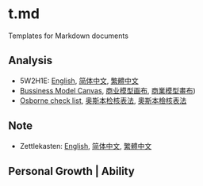 # t.md
Templates for Markdown documents

## Analysis
* 5W2H1E: [English](analysis/5W2H1E.en.md), [简体中文](analysis/5W2H1E.zh-hans.md), [繁體中文](analysis/5W2H1E.zh-hant.md)
* [Bussiness Model Canvas](analysis/BusinessModelCanvas.md), [商业模型画布](analysis/商业模型画布.md), [商業模型畫布](analysis/商業模型畫布.md))
* [Osborne check list](analysis/Osborne%20check%20list.md), [奥斯本检核表法](analysis/奥斯本检核表法.md), [奧斯本檢核表法](analysis/奧斯本檢核表法.md)

## Note
* Zettlekasten: [English](Zettlekasten/Note.en.md), [简体中文](Zettlekasten/Note.zh-hans.md), [繁體中文](Zettlekasten/Note.zh-hant.md)

## Personal Growth | Ability